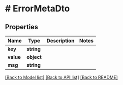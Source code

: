 # # ErrorMetaDto

## Properties

Name | Type | Description | Notes
------------ | ------------- | ------------- | -------------
**key** | **string** |  |
**value** | **object** |  |
**msg** | **string** |  |

[[Back to Model list]](../../README.md#models) [[Back to API list]](../../README.md#endpoints) [[Back to README]](../../README.md)
